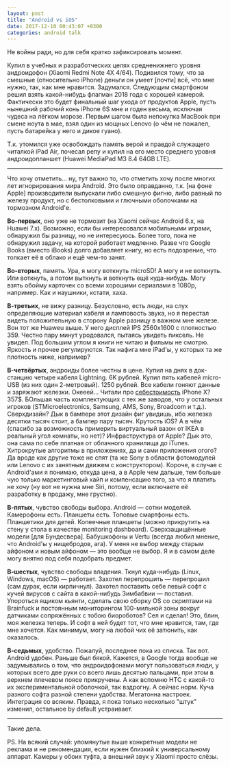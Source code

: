 ```yaml
---
layout: post
title: "Android vs iOS"
date: 2017-12-10 00:43:07 +0300
categories: android talk
---
```

Не войны ради, но для себя кратко зафиксировать момент.

Купил в учебных и разработческих целях средненижнего уровня андроидофон (Xiaomi Redmi Note 4X 4/64). Подивился тому, что за смешные (относительно iPhone) деньги он умеет [почти] всё, что мне нужно, так, как мне нравится. Задумался. Следующим смартфоном решил взять какой-нибудь флагман 2018 года с хорошей камерой. Фактически это будет финальный шаг ухода от продуктов Apple, пусть нынешний рабочий конь iPhone 6S мне и годен весьма, исключая чудеса на лёгком морозе. Первым шагом была непокупка MacBook при смене ноута в мае, взял один из мощных Lenovo (о чём не пожалел, пусть батарейка у него и дикое гуано).

Т.к. утомился уже освобождать память верой и правдой служащего читалкой iPad Air, почесал репу и купил на его место среднего уровня андроидопланшет (Huawei MediaPad M3 8.4 64GB LTE).

---

Что хочу отметить... ну, тут важно то, что отметить хочу после многих лет игнорирования мира Android. Это было оправданно, т.к. [на фоне Apple] производители выпускали либо смешную фигню, либо равный по железу продукт, но с бестолковыми и глючными оболочками на тормозном Android'е.

**Во-первых**, оно уже не тормозит (на Xiaomi сейчас Android 6.x, на Huawei 7.x). Возможно, если бы интересовался мобильными играми, обнаружил бы разницу, но не интересуюсь. Более того, пока не обнаружил задачу, на которой работает медленно. Разве что Google Books (вместо iBooks) долго добавляет книгу, но есть подозрение, что толкает её в облако и ещё чем-то занят.

**Во-вторых**, память. Ура, я могу воткнуть microSD! А могу и не воткнуть. Или воткнуть, а потом выткнуть и воткнуть ещё куда-нибудь. Могу взять обойму карточек со всеми хорошими сериалами в 1080p, например. Как и наушники, кстати, хаха.

**В-третьих**, не вижу разницу. Безусловно, есть люди, на слух определяющие материал кабеля и ламповость звука, но я перестал видеть положительную в сторону Apple разницу в важном мне железе. Вон тот же Huaweu выше. У него дисплей IPS 2560x1600 с плотностью 359. Честно пару минут уродовался, пытаясь увидеть пиксель. Не увидел. Под большим углом я книги не читаю и фильмы не смотрю. Яркость и прочее регулируются. Так нафига мне iPad'ы, у которых та же плотность ниже, например?

**В-четвёртых**, андроиды более честны в цене. Купил на днях в док-станцию четыре кабеля Lightning. 6K рублей. Купил пять кабелей micro-USB (из них один 2-метровый). 1250 рублей. Все кабели гоняют данные и заряжают железки. Окееей... Читали про [себестоимость](http://www.techinsights.com/about-techinsights/overview/blog/apple-iphone-x-teardown/) iPhone X? 357$. БОльшая часть комплектующих с тех же заводов, что у остальных игроков (STMicroelectronics, Samsung, AMS, Sony, Broadcom и т.д.). Сверхдизайн? Дык в бампере этот дизайн фиг увидишь, ибо железка десятки тысяч стоит, а бампер пару тысяч. Крутость iOS? А в чём (спасибо за возможность примерить виртуальный вазон от IKEA в реальный угол комнаты, но нет)? Инфраструктура от Apple? Дык это, она сама по себе платная от облачного хранилища до iTunes. Хитрокрутые алгоритмы в приложениях, да и сами приложения огого? Да вроде как другие тоже не спят (та же Sony в области фотомодулей или Lenovo с их занятным движем с конструктором). Короче, в случае с Android'ами я понимаю, откуда цена, а в Apple чем дальше, тем больше чую только маркетинговый хайп и компенсацию того, за что я платить не хочу (ну вот не нужна мне Siri, потому, если включаете её разработку в продажу, мне грустно).

**В-пятых**, чувство свободы выбора. Android — сотни моделей. Камерофоны есть. Планшеты есть. Топовые смартфоны есть. Планшетики для детей. Копеечные планшеты (можно прикрутить на стену у стола в качестве monitoring dashboard). Сверхзащищённые модели [для Бундесвера]. Бабушкофоны и Vertu (всегда любил мнение, что Android'ы у нищебродов, ага). У меня не выбор между старым айфоном и новым айфоном — это вообще не выбор. Я и в самом деле могу внятно под себя подобрать предмет.

**В-шестых**, чувство свободы владения. Ткнул куда-нибудь (Linux, Windows, macOS) — работает. Захотел перепрошить — перепрошил (сам дурак, если кирпичнул). Захотел поставить себе левый софт с кучей вирусов с сайта в какой-нибудь Зимбабвии — поставил. Упороться ящиком кьянти, сделать свою сборку OS со скриптами на Brainfuck и постоянным мониторингом 100-мильной зоны вокруг датчиками сопряжённых с тобою биороботов? Сел и сделал! Это, блин, моя железка теперь. И софт в ней будет тот, что мне нравится, там, где мне хочется. Как минимум, могу на любой чих её затюнить, как оказалось.

**В-седьмых**, удобство. Пожалуй, последнее пока из списка. Так вот. Android удобен. Раньше был бякой. Кажется, в Google тогда вообще не задумывались о том, что андроидофонами могут пользоваться люди, у которых всего две руки со всего лишь десятью пальцами, при этом в верхнем плечевом поясе прикручены. А как вспомню HTC с какой-то их экспериментальной оболочкой, так вздрогну. А сейчас норм. Куча разного софта разной степени удобства. Мегатонна настроек. Интеграция со всяким. Правда, я пока только несколько "штук" изменил, остальное by default устраивает.

---

Такие дела.

PS. На всякий случай: упомянутые выше конкретные модели не реклама и не рекомендация, если нужен близкий к универсальному аппарат. Камеры у обоих туфта, а внешний звук у Xiaomi просто слёзы.
